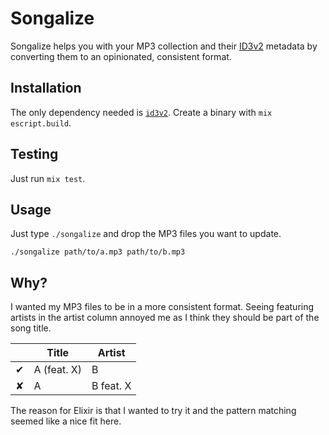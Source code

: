 # Songalize

Songalize helps you with your MP3 collection and their [ID3v2](https://en.wikipedia.org/wiki/ID3)
metadata by converting them to an opinionated, consistent format.

## Installation

The only dependency needed is [`id3v2`](http://id3v2.sourceforge.net/). Create a binary with `mix
escript.build`.

## Testing

Just run `mix test`.

## Usage

Just type `./songalize` and drop the MP3 files you want to update.

```
./songalize path/to/a.mp3 path/to/b.mp3
```

## Why?

I wanted my MP3 files to be in a more consistent format. Seeing featuring artists in the artist
column annoyed me as I think they should be part of the song title.

|   | Title       | Artist    |
|---|-------------|-----------|
| ✔ | A (feat. X) | B         |
| ✘ | A           | B feat. X |

The reason for Elixir is that I wanted to try it and the pattern matching seemed like a nice fit
here.
